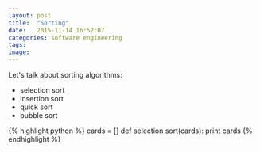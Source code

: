 ```yaml
---
layout: post
title:  "Sorting"
date:   2015-11-14 16:52:07
categories: software engineering
tags: 
image: 
---
```

Let's talk about sorting algorithms:

* selection sort
* insertion sort
* quick sort
* bubble sort


{% highlight python %}
cards = []
def selection sort(cards):
  print cards
{% endhighlight %}

[jekyll]:      http://jekyllrb.com
[jekyll-gh]:   https://github.com/jekyll/jekyll
[jekyll-help]: https://github.com/jekyll/jekyll-help

